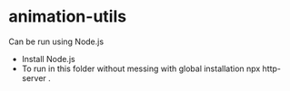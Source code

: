 # animation-utils

Can be run using Node.js
- Install Node.js
- To run in this folder without messing with global installation
    npx http-server .